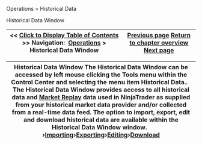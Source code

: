﻿


Operations \> Historical Data






















Historical Data Window







| \<\< [Click to Display Table of Contents](historical_data_manager.md) \>\> **Navigation:**     [Operations](operations.md) \> Historical Data Window | [Previous page](window-linking-fx-correlation.md) [Return to chapter overview](operations.md) [Next page](loading_historical_data.md) |
| --- | --- |













| Historical Data Window The Historical Data Window can be accessed by left mouse clicking the Tools menu within the Control Center and selecting the menu item Historical Data..   The Historical Data Window provides access to all historical data and [Market Replay](playback.md) data used in NinjaTrader as supplied from your historical market data provider and/or collected from a real\-time data feed. The option to import, export, edit and download historical data are available within the Historical Data Window window.   ›[Importing](importing.md)›[Exporting](exporting.md)›[Editing](editing.md)›[Download](download.md) |
| --- |









